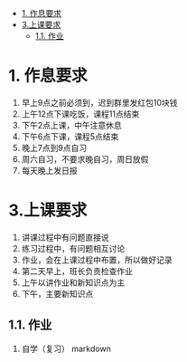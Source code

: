 <!-- TOC -->

- [1. 作息要求](#1-作息要求)
- [3.上课要求](#3上课要求)
    - [1.1. 作业](#11-作业)

<!-- /TOC -->

# 1. 作息要求
1. 早上9点之前必须到，迟到群里发红包10块钱
2. 上午12点下课吃饭，课程11点结束
3. 下午2点上课，中午注意休息
4. 下午6点下课，课程5点结束
5. 晚上7点到9点自习
6. 周六自习，不要求晚自习，周日放假
7. 每天晚上发日报

# 3.上课要求
1. 讲课过程中有问题直接说
2. 练习过程中，有问题相互讨论
3. 作业，会在上课过程中布置，所以做好记录
4. 第二天早上，班长负责检查作业
5. 上午以讲作业和新知识点为主
6. 下午，主要新知识点
## 1.1. 作业
1. 自学（复习） markdown